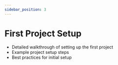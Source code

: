 ```yaml
---
sidebar_position: 3
---
```


# First Project Setup

- Detailed walkthrough of setting up the first project
- Example project setup steps
- Best practices for initial setup
